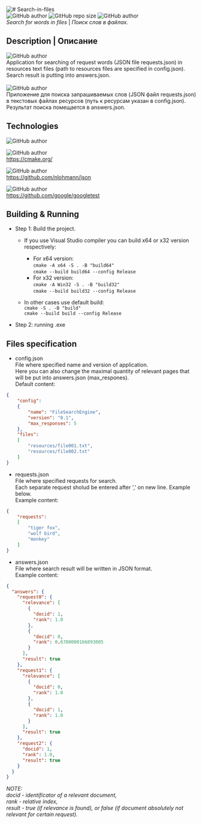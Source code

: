
![# Search-in-files](search-in-files.png)<br>
![GitHub author](https://img.shields.io/badge/made_by-OldScripter-009919)
![GitHub repo size](https://img.shields.io/github/repo-size/OldScripter/Search-in-files)
![GitHub author](https://img.shields.io/badge/made_on-C++-red)
<br><i> Search for words in files</i> | <i> Поиск слов в файлах.</i>

## Description | Описание
![GitHub author](https://img.shields.io/badge/-ENG-blue)<br>
Application for searching of request words (JSON file requests.json) in resources text files (path to resources files are specified in config.json). Search result is putting into answers.json.<br><br>
![GitHub author](https://img.shields.io/badge/-RUS-red)<br>
Приложение для поиска запрашиваемых слов (JSON файл requests.json) в текстовых файлах ресурсов (путь к ресурсам указан в config.json). Результат поиска помещается в answers.json.
## Technologies
![GitHub author](https://img.shields.io/badge/C++-17-005199?style=for-the-badge)<br>

![GitHub author](https://img.shields.io/badge/CMake-3.22-005199?style=for-the-badge)<br>
https://cmake.org/<br>

![GitHub author](https://img.shields.io/badge/JSON-3.10.5-orange?style=for-the-badge)<br>
https://github.com/nlohmann/json<br>

![GitHub author](https://img.shields.io/badge/GTest-1.11.0-green?style=for-the-badge)<br>
https://github.com/google/googletest<br>

## Building & Running
* Step 1: Build the project.<br>
  * If you use Visual Studio compiler you can build x64 or x32 version respectively:<br>
    * For x64 version:<br>
`cmake -A x64 -S . -B "build64"`<br>
`cmake --build build64 --config Release`<br>
    * For x32 version:<br>
`cmake -A Win32 -S . -B "build32"`<br>
`cmake --build build32 --config Release`<br>

  * In other cases use default build:<br>
`cmake -S . -B "build"`<br>
`cmake --build build --config Release`<br>

* Step 2: running .exe

## Files specification
* config.json<br>
File where specified name and version of application.<br>
Here you can also change the maximal quantity of relevant pages that will be put into answers.json (max_respones).<br>
Default content:<br>
```json
{
    "config": 
    {
        "name": "FileSearchEngine",
        "version": "0.1",
        "max_responses": 5
    },
    "files": 
    [
        "resources/file001.txt",
        "resources/file002.txt"
    ]
}
```

* requests.json<br>
File where specified requests for search.<br>
Each separate request sholud be entered after ',' on new line. Example below.<br>
Example content:<br>
```json
{
    "requests":
    [
        "tiger fox",
        "wolf bird",
        "monkey"
    ]
}
```
* answers.json<br>
File where search result will be written in JSON format.<br>
Example content:<br>
```json
{
  "answers": {
    "request0": {
      "relevance": [
        {
          "docid": 1,
          "rank": 1.0
        },
        {
          "docid": 0,
          "rank": 0.6700000166893005
        }
      ],
      "result": true
    },
    "request1": {
      "relevance": [
        {
          "docid": 0,
          "rank": 1.0
        },
        {
          "docid": 1,
          "rank": 1.0
        }
      ],
      "result": true
    },
    "request2": {
      "docid": 1,
      "rank": 1.0,
      "result": true
    }
  }
}
```
<i>NOTE:<br>docid - identificator of a relevant document,<br>rank - relative index,<br>result - true (if relevance is found), or false (if document absolutely not relevant for certain request).</i>
